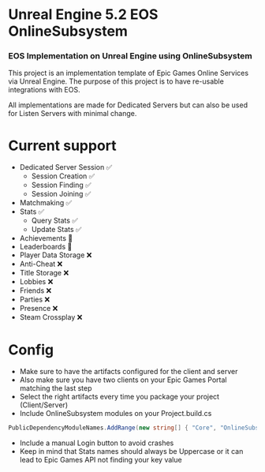 # Unreal Engine 5.2 EOS OnlineSubsystem
### EOS Implementation on Unreal Engine using OnlineSubsystem

This project is an implementation template of Epic Games Online Services via Unreal Engine.
The purpose of this project is to have re-usable integrations with EOS.

All implementations are made for Dedicated Servers but can also be used for Listen Servers with minimal change.

# Current support

- Dedicated Server Session ✅
  - Session Creation ✅
  - Session Finding ✅
  - Session Joining ✅
- Matchmaking ✅
- Stats ✅
   - Query Stats ✅
   - Update Stats ✅
- Achievements 🚧
- Leaderboards 🚧
- Player Data Storage ❌
- Anti-Cheat ❌
- Title Storage ❌
- Lobbies ❌
- Friends ❌
- Parties ❌
- Presence ❌
- Steam Crossplay ❌

# Config

- Make sure to have the artifacts configured for the client and server
- Also make sure you have two clients on your Epic Games Portal matching the last step
- Select the right artifacts every time you package your project (Client/Server)
- Include OnlineSubsystem modules on your Project.build.cs
  
 ```C# 
 PublicDependencyModuleNames.AddRange(new string[] { "Core", "OnlineSubsystem", "OnlineSubsystemEOS", "OnlineSubsystemUtils", "CoreUObject", "Engine", "InputCore", "HeadMountedDisplay", "EnhancedInput" });
```

- Include a manual Login button to avoid crashes
- Keep in mind that Stats names should always be Uppercase or it can lead to Epic Games API not finding your key value
